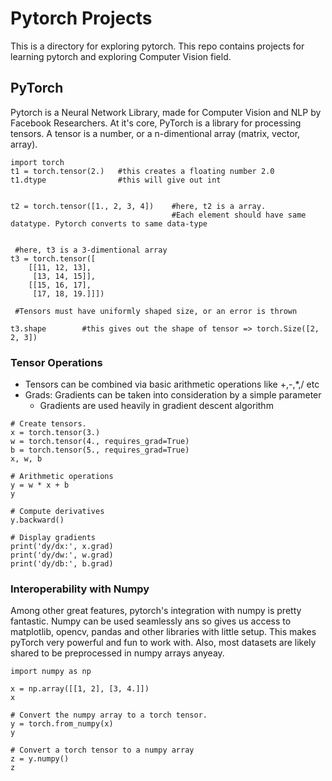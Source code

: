 # Pytorch Projects
This is a directory for exploring pytorch. This repo contains projects for learning pytorch and exploring Computer Vision field. 

## PyTorch
Pytorch is a Neural Network Library, made for Computer Vision and NLP by Facebook Researchers. At it's core, PyTorch is a library for processing tensors. A tensor is a number, or a n-dimentional array (matrix, vector, array). 
```
import torch
t1 = torch.tensor(2.) 	#this creates a floating number 2.0 
t1.dtype 				#this will give out int


t2 = torch.tensor([1., 2, 3, 4])	#here, t2 is a array. 
									#Each element should have same datatype. Pytorch converts to same data-type
 

 #here, t3 is a 3-dimentional array
t3 = torch.tensor([
    [[11, 12, 13], 
     [13, 14, 15]], 
    [[15, 16, 17], 
     [17, 18, 19.]]])

 #Tensors must have uniformly shaped size, or an error is thrown

t3.shape 		#this gives out the shape of tensor => torch.Size([2, 2, 3])
```

### Tensor Operations
- Tensors can be combined via  basic arithmetic operations like +,-,*,/ etc
- Grads: Gradients can be taken into consideration by a simple parameter
	- Gradients are used heavily in gradient descent algorithm
```
# Create tensors.
x = torch.tensor(3.)
w = torch.tensor(4., requires_grad=True)
b = torch.tensor(5., requires_grad=True)
x, w, b

# Arithmetic operations
y = w * x + b
y

# Compute derivatives
y.backward()

# Display gradients
print('dy/dx:', x.grad)
print('dy/dw:', w.grad)
print('dy/db:', b.grad)

```

### Interoperability with Numpy
Among other great features, pytorch's integration with numpy is pretty fantastic. Numpy can be used seamlessly ans so gives us access to matplotlib, opencv, pandas and other libraries with little setup. This makes pyTorch very powerful and fun to work with. Also, most datasets are likely shared to be preprocessed in numpy arrays anyeay. 

```
import numpy as np

x = np.array([[1, 2], [3, 4.]])
x

# Convert the numpy array to a torch tensor.
y = torch.from_numpy(x)
y

# Convert a torch tensor to a numpy array
z = y.numpy()
z


```



